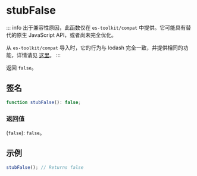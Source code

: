 # stubFalse

::: info
出于兼容性原因，此函数仅在 `es-toolkit/compat` 中提供。它可能具有替代的原生 JavaScript API，或者尚未完全优化。

从 `es-toolkit/compat` 导入时，它的行为与 lodash 完全一致，并提供相同的功能，详情请见 [这里](../../../compatibility.md)。
:::

返回 `false`。

## 签名

```typescript
function stubFalse(): false;
```

### 返回值

(`false`): `false`。

## 示例

```typescript
stubFalse(); // Returns false
```
